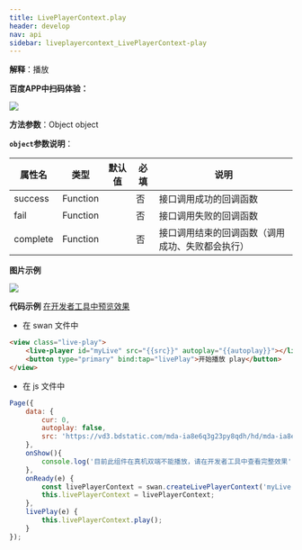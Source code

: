 ```yaml
---
title: LivePlayerContext.play
header: develop
nav: api
sidebar: liveplayercontext_LivePlayerContext-play
---
```


 

**解释**：播放 

**百度APP中扫码体验：**

<img src="https://b.bdstatic.com/miniapp/assets/images/doc_demo/fragment_LivePlayerContextPlay.png"  class="demo-qrcode-image" />


**方法参数**：Object object

**`object`参数说明**：

|属性名 |类型  |默认值 |必填|说明|
|---- | ---- | ---- |---- |---|
|success   |Function  |  | 否  |接口调用成功的回调函数|
|fail  |Function  |   |否 |接口调用失败的回调函数|
|complete   | Function   |  |否 | 接口调用结束的回调函数（调用成功、失败都会执行）| 

**图片示例**

<div class="m-doc-custom-examples">
    <div class="m-doc-custom-examples-correct">
        <img src="https://b.bdstatic.com/miniapp/images/Lplay.gif">
    </div>
    <div class="m-doc-custom-examples-correct">
        <img src=" ">
    </div>
    <div class="m-doc-custom-examples-correct">
        <img src=" ">
    </div>     
</div>

**代码示例**
<a href="swanide://fragment/a6023d9b3dc99a25b9a79575a5b98fad1574008679886" title="在开发者工具中预览效果" target="_self">在开发者工具中预览效果</a> 

* 在 swan 文件中

```html
<view class="live-play">
    <live-player id="myLive" src="{{src}}" autoplay="{{autoplay}}"></live-player>
    <button type="primary" bind:tap="livePlay">开始播放 play</button>
</view>
```

* 在 js 文件中
```js
Page({
    data: {
        cur: 0,
        autoplay: false,
        src: 'https://vd3.bdstatic.com/mda-ia8e6q3g23py8qdh/hd/mda-ia8e6q3g23py8qdh.mp4?playlist=%5B%22hd%22%5D&auth_key=1521549485-0-0-d5d042ba3555b2d23909d16a82916ebc&bcevod_channel=searchbox_feed&pd=share'
    },
    onShow(){
        console.log('目前此组件在真机双端不能播放，请在开发者工具中查看完整效果');
    },
    onReady(e) {
        const livePlayerContext = swan.createLivePlayerContext('myLive');
        this.livePlayerContext = livePlayerContext;
    },
    livePlay(e) {
        this.livePlayerContext.play();
    }
});
```

